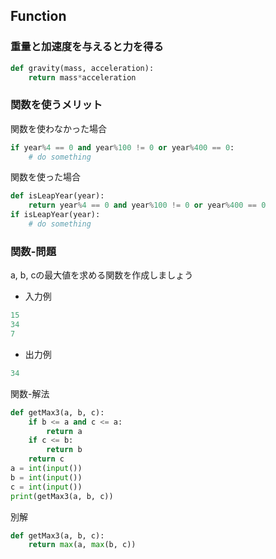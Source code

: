 
## Function

### 重量と加速度を与えると力を得る
``` python
def gravity(mass, acceleration):
    return mass*acceleration
```

### 関数を使うメリット
関数を使わなかった場合
```python
if year%4 == 0 and year%100 != 0 or year%400 == 0:
    # do something
```
関数を使った場合
```python
def isLeapYear(year):
    return year%4 == 0 and year%100 != 0 or year%400 == 0
if isLeapYear(year):
    # do something
```

### 関数-問題

a, b, cの最大値を求める関数を作成しましょう

- 入力例
```python
15
34
7
```

- 出力例
```python
34
```

関数-解法
```python
def getMax3(a, b, c):
    if b <= a and c <= a:
        return a
    if c <= b:
        return b
    return c
a = int(input())
b = int(input())
c = int(input())
print(getMax3(a, b, c))
```

別解
```python
def getMax3(a, b, c):
    return max(a, max(b, c))
```
